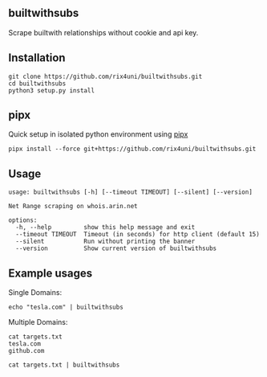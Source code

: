 ## builtwithsubs

Scrape builtwith relationships without cookie and api key.

## Installation
```
git clone https://github.com/rix4uni/builtwithsubs.git
cd builtwithsubs
python3 setup.py install
```

## pipx
Quick setup in isolated python environment using [pipx](https://pypa.github.io/pipx/)
```
pipx install --force git+https://github.com/rix4uni/builtwithsubs.git
```

## Usage
```
usage: builtwithsubs [-h] [--timeout TIMEOUT] [--silent] [--version]

Net Range scraping on whois.arin.net

options:
  -h, --help         show this help message and exit
  --timeout TIMEOUT  Timeout (in seconds) for http client (default 15)
  --silent           Run without printing the banner
  --version          Show current version of builtwithsubs
```

## Example usages

Single Domains:
```
echo "tesla.com" | builtwithsubs
```

Multiple Domains:
```
cat targets.txt
tesla.com
github.com
```

```
cat targets.txt | builtwithsubs
```
